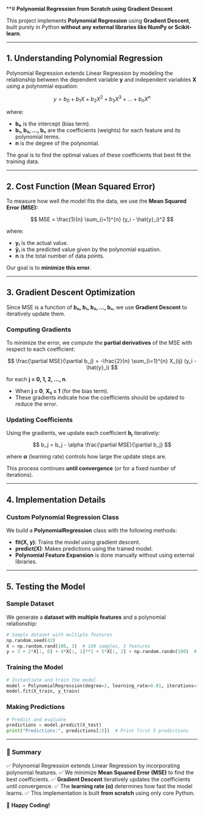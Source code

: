 **# **Polynomial Regression from Scratch using Gradient Descent**

This project implements **Polynomial Regression** using **Gradient Descent**, built purely in Python **without any external libraries like NumPy or Scikit-learn**.

---

## **1. Understanding Polynomial Regression**

Polynomial Regression extends Linear Regression by modeling the relationship between the dependent variable **y** and independent variables **X** using a polynomial equation:

$$
y = b_0 + b_1X + b_2X^2 + b_3X^3 + \dots + b_nX^n
$$

where:

- **b₀** is the intercept (bias term).
- **b₁, b₂, ..., bₙ** are the coefficients (weights) for each feature and its polynomial terms.
- **n** is the degree of the polynomial.

The goal is to find the optimal values of these coefficients that best fit the training data.

---

## **2. Cost Function (Mean Squared Error)**

To measure how well the model fits the data, we use the **Mean Squared Error (MSE):**

$$
MSE = \frac{1}{n} \sum_{i=1}^{n} (y_i - \hat{y}_i)^2
$$

where:

- **yᵢ** is the actual value.
- **ŷᵢ** is the predicted value given by the polynomial equation.
- **n** is the total number of data points.

Our goal is to **minimize this error**.

---

## **3. Gradient Descent Optimization**

Since MSE is a function of **b₀, b₁, b₂, ..., bₙ**, we use **Gradient Descent** to iteratively update them.

### **Computing Gradients**

To minimize the error, we compute the **partial derivatives** of the MSE with respect to each coefficient:

$$
\frac{\partial MSE}{\partial b_j} = -\frac{2}{n} \sum_{i=1}^{n} X_{ij} (y_i - \hat{y}_i)
$$

for each **j = 0, 1, 2, ..., n**.

- When **j = 0**, **Xᵢⱼ = 1** (for the bias term).
- These gradients indicate how the coefficients should be updated to reduce the error.

### **Updating Coefficients**

Using the gradients, we update each coefficient **bⱼ** iteratively:

$$
b_j = b_j - \alpha \frac{\partial MSE}{\partial b_j}
$$

where **α** (learning rate) controls how large the update steps are.

This process continues **until convergence** (or for a fixed number of iterations).

---

## **4. Implementation Details**

### **Custom Polynomial Regression Class**

We build a **PolynomialRegression** class with the following methods:

- **fit(X, y)**: Trains the model using gradient descent.
- **predict(X)**: Makes predictions using the trained model.
- **Polynomial Feature Expansion** is done manually without using external libraries.

---

## **5. Testing the Model**

### **Sample Dataset**

We generate a **dataset with multiple features** and a polynomial relationship:

```python
# Sample dataset with multiple features
np.random.seed(42)
X = np.random.rand(100, 3)  # 100 samples, 3 features
y = 3 + 2*X[:, 0] + 4*X[:, 1]**2 + 5*X[:, 2] + np.random.randn(100)  # Polynomial relation
```

### **Training the Model**

```python
# Instantiate and train the model
model = PolynomialRegression(degree=2, learning_rate=0.01, iterations=1000)
model.fit(X_train, y_train)
```

### **Making Predictions**

```python
# Predict and evaluate
predictions = model.predict(X_test)
print("Predictions:", predictions[:5])  # Print first 5 predictions
```

---

### **📌 Summary**

✅ Polynomial Regression extends Linear Regression by incorporating polynomial features.
✅ We minimize **Mean Squared Error (MSE)** to find the best coefficients.
✅ **Gradient Descent** iteratively updates the coefficients until convergence.
✅ The **learning rate (α)** determines how fast the model learns.
✅ This implementation is built **from scratch** using only core Python.

🚀 **Happy Coding!**

